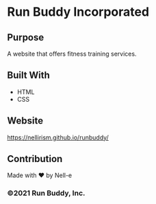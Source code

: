 # Run Buddy Incorporated

## Purpose
A website that offers fitness training services. 

## Built With
* HTML
* CSS

## Website
https://nellirism.github.io/runbuddy/

## Contribution
Made with ❤️ by Nell-e

### ©️2021 Run Buddy, Inc. 
